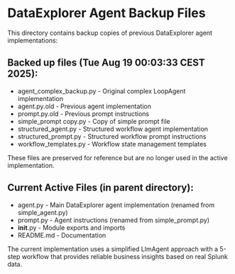 # DataExplorer Agent Backup Files

This directory contains backup copies of previous DataExplorer agent implementations:

## Backed up files (Tue Aug 19 00:03:33 CEST 2025):
- agent_complex_backup.py - Original complex LoopAgent implementation
- agent.py.old - Previous agent implementation
- prompt.py.old - Previous prompt instructions
- simple_prompt copy.py - Copy of simple prompt file
- structured_agent.py - Structured workflow agent implementation
- structured_prompt.py - Structured workflow prompt instructions
- workflow_templates.py - Workflow state management templates

These files are preserved for reference but are no longer used in the active implementation.

## Current Active Files (in parent directory):
- agent.py - Main DataExplorer agent implementation (renamed from simple_agent.py)
- prompt.py - Agent instructions (renamed from simple_prompt.py)
- __init__.py - Module exports and imports
- README.md - Documentation

The current implementation uses a simplified LlmAgent approach with a 5-step workflow
that provides reliable business insights based on real Splunk data.

